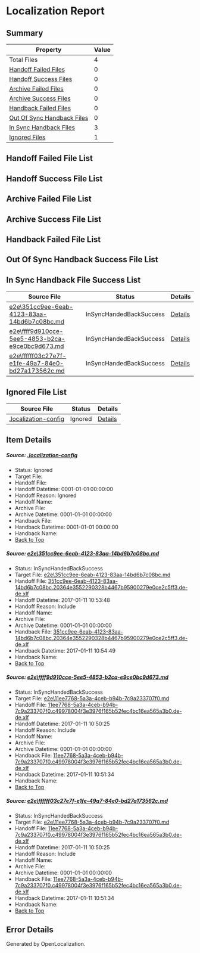 # <a name='report-top'></a> Localization Report

## Summary
 Property | Value 
 -------- | ----- 
 Total Files | 4
[ Handoff Failed Files ](#handoff-failed-list)| 0
[ Handoff Success Files ](#handoff-success-list)| 0
[ Archive Failed Files ](#archive-failed-list)| 0
[ Archive Success Files ](#archive-success-list)| 0
[ Handback Failed Files ](#handback-failed-list)| 0
[ Out Of Sync Handback Files ](#outofsync-handback-success-list)| 0
[ In Sync Handback Files ](#insync-handback-success-list)| 3
[ Ignored Files ](#ignored-list)| 1

## <a name='handoff-failed-list'></a> Handoff Failed File List

## <a name='handoff-success-list'></a> Handoff Success File List

## <a name='archive-failed-list'></a> Archive Failed File List

## <a name='archive-success-list'></a> Archive Success File List

## <a name='handback-failed-list'></a> Handback Failed File List

## <a name='outofsync-handback-success-list'></a> Out Of Sync Handback Success File List

## <a name='insync-handback-success-list'></a> In Sync Handback File Success List
 Source File | Status | Details 
 ----------- | ------ | ------- 
 [e2e\351cc9ee-6eab-4123-83aa-14bd6b7c08bc.md](https://github.com/OpenLocalizationTestOrg/ol-test0/blob/985c7ded4bab1124c55f541f34f75e30567b03d4/e2e/351cc9ee-6eab-4123-83aa-14bd6b7c08bc.md) | InSyncHandedBackSuccess | [Details](#ea609b389d145d3a55f6aa69ddb6a648bf11434c1)
 [e2e\ffff9d910cce-5ee5-4853-b2ca-e9ce0bc9d673.md](https://github.com/OpenLocalizationTestOrg/ol-test0/blob/18e18967f05152d620b11acad897d8236cf922a7/e2e/ffff9d910cce-5ee5-4853-b2ca-e9ce0bc9d673.md) | InSyncHandedBackSuccess | [Details](#cdb39c2145d2d4f211f6d3e73ea44e29a2b0eede2)
 [e2e\ffffff03c27e7f-e1fe-49a7-84e0-bd27a173562c.md](https://github.com/OpenLocalizationTestOrg/ol-test0/blob/985c7ded4bab1124c55f541f34f75e30567b03d4/e2e/ffffff03c27e7f-e1fe-49a7-84e0-bd27a173562c.md) | InSyncHandedBackSuccess | [Details](#cdb39c2145d2d4f211f6d3e73ea44e29a2b0eede3)

## <a name='ignored-list'></a> Ignored File List
 Source File | Status | Details 
 ----------- | ------ | ------- 
 [.localization-config](https://github.com/OpenLocalizationTestOrg/ol-test0/blob/985c7ded4bab1124c55f541f34f75e30567b03d4/.localization-config) | Ignored | [Details](#cb0632cf59c1387fc1742bfb9fa3c47f87e2e5c90)

## Item Details
##### <a name='cb0632cf59c1387fc1742bfb9fa3c47f87e2e5c90'></a> Source: [.localization-config](https://github.com/OpenLocalizationTestOrg/ol-test0/blob/985c7ded4bab1124c55f541f34f75e30567b03d4/.localization-config)
* Status: Ignored
* Target File: 
* Handoff File: 
* Handoff Datetime: 0001-01-01 00:00:00
* Handoff Reason: Ignored
* Handoff Name: 
* Archive File: 
* Archive Datetime: 0001-01-01 00:00:00
* Handback File: 
* Handback Datetime: 0001-01-01 00:00:00
* Handback Name: 
* [Back to Top](#report-top)

##### <a name='ea609b389d145d3a55f6aa69ddb6a648bf11434c1'></a> Source: [e2e\351cc9ee-6eab-4123-83aa-14bd6b7c08bc.md](https://github.com/OpenLocalizationTestOrg/ol-test0/blob/985c7ded4bab1124c55f541f34f75e30567b03d4/e2e/351cc9ee-6eab-4123-83aa-14bd6b7c08bc.md)
* Status: InSyncHandedBackSuccess
* Target File: [e2e\351cc9ee-6eab-4123-83aa-14bd6b7c08bc.md](https://github.com/OpenLocalizationTestOrg/ol-test0-dede/blob/a346cd46ce2fea4b2913c17c35bbe5d1bc323af3/e2e/351cc9ee-6eab-4123-83aa-14bd6b7c08bc.md)
* Handoff File: [351cc9ee-6eab-4123-83aa-14bd6b7c08bc.20364e3552290328b4467b95900279e0ce2c5ff3.de-de.xlf](https://github.com/OpenLocalizationTestOrg/ol-test0-handoff/blob/123e35a07d3aa07a4c2e5678fc662e9d6d45a621/ol-handoff/OpenLocalizationTestOrg/ol-test0-dede/shujia/ht/351cc9ee-6eab-4123-83aa-14bd6b7c08bc.20364e3552290328b4467b95900279e0ce2c5ff3.de-de.xlf)
* Handoff Datetime: 2017-01-11 10:53:48
* Handoff Reason: Include
* Handoff Name: 
* Archive File: 
* Archive Datetime: 0001-01-01 00:00:00
* Handback File: [351cc9ee-6eab-4123-83aa-14bd6b7c08bc.20364e3552290328b4467b95900279e0ce2c5ff3.de-de.xlf](https://github.com/OpenLocalizationTestOrg/ol-test0-handback/blob/656a438aeabc37d7c33f51e88970b11e305c946e/ol-handback/OpenLocalizationTestOrg/ol-test0-dede/shujia/ht/351cc9ee-6eab-4123-83aa-14bd6b7c08bc.20364e3552290328b4467b95900279e0ce2c5ff3.de-de.xlf)
* Handback Datetime: 2017-01-11 10:54:49
* Handback Name: 
* [Back to Top](#report-top)

##### <a name='cdb39c2145d2d4f211f6d3e73ea44e29a2b0eede2'></a> Source: [e2e\ffff9d910cce-5ee5-4853-b2ca-e9ce0bc9d673.md](https://github.com/OpenLocalizationTestOrg/ol-test0/blob/18e18967f05152d620b11acad897d8236cf922a7/e2e/ffff9d910cce-5ee5-4853-b2ca-e9ce0bc9d673.md)
* Status: InSyncHandedBackSuccess
* Target File: [e2e\11ee7768-5a3a-4ceb-b94b-7c9a233707f0.md](https://github.com/OpenLocalizationTestOrg/ol-test0-dede/blob/285ee53a0d60648c62d4cec2f838f50676478867/e2e/11ee7768-5a3a-4ceb-b94b-7c9a233707f0.md)
* Handoff File: [11ee7768-5a3a-4ceb-b94b-7c9a233707f0.c49978004f3e3976f165b52fec4bc16ea565a3b0.de-de.xlf](https://github.com/OpenLocalizationTestOrg/ol-test0-handoff/blob/7568e6f10baa8f8c397affbe580b2e0879d2e0c9/ol-handoff/OpenLocalizationTestOrg/ol-test0-dede/shujia/ht/11ee7768-5a3a-4ceb-b94b-7c9a233707f0.c49978004f3e3976f165b52fec4bc16ea565a3b0.de-de.xlf)
* Handoff Datetime: 2017-01-11 10:50:25
* Handoff Reason: Include
* Handoff Name: 
* Archive File: 
* Archive Datetime: 0001-01-01 00:00:00
* Handback File: [11ee7768-5a3a-4ceb-b94b-7c9a233707f0.c49978004f3e3976f165b52fec4bc16ea565a3b0.de-de.xlf](https://github.com/OpenLocalizationTestOrg/ol-test0-handback/blob/19054beb176dbdc7969df13f9189f62630a8edc8/ol-handback/OpenLocalizationTestOrg/ol-test0-dede/shujia/ht/11ee7768-5a3a-4ceb-b94b-7c9a233707f0.c49978004f3e3976f165b52fec4bc16ea565a3b0.de-de.xlf)
* Handback Datetime: 2017-01-11 10:51:34
* Handback Name: 
* [Back to Top](#report-top)

##### <a name='cdb39c2145d2d4f211f6d3e73ea44e29a2b0eede3'></a> Source: [e2e\ffffff03c27e7f-e1fe-49a7-84e0-bd27a173562c.md](https://github.com/OpenLocalizationTestOrg/ol-test0/blob/985c7ded4bab1124c55f541f34f75e30567b03d4/e2e/ffffff03c27e7f-e1fe-49a7-84e0-bd27a173562c.md)
* Status: InSyncHandedBackSuccess
* Target File: [e2e\11ee7768-5a3a-4ceb-b94b-7c9a233707f0.md](https://github.com/OpenLocalizationTestOrg/ol-test0-dede/blob/285ee53a0d60648c62d4cec2f838f50676478867/e2e/11ee7768-5a3a-4ceb-b94b-7c9a233707f0.md)
* Handoff File: [11ee7768-5a3a-4ceb-b94b-7c9a233707f0.c49978004f3e3976f165b52fec4bc16ea565a3b0.de-de.xlf](https://github.com/OpenLocalizationTestOrg/ol-test0-handoff/blob/7568e6f10baa8f8c397affbe580b2e0879d2e0c9/ol-handoff/OpenLocalizationTestOrg/ol-test0-dede/shujia/ht/11ee7768-5a3a-4ceb-b94b-7c9a233707f0.c49978004f3e3976f165b52fec4bc16ea565a3b0.de-de.xlf)
* Handoff Datetime: 2017-01-11 10:50:25
* Handoff Reason: Include
* Handoff Name: 
* Archive File: 
* Archive Datetime: 0001-01-01 00:00:00
* Handback File: [11ee7768-5a3a-4ceb-b94b-7c9a233707f0.c49978004f3e3976f165b52fec4bc16ea565a3b0.de-de.xlf](https://github.com/OpenLocalizationTestOrg/ol-test0-handback/blob/19054beb176dbdc7969df13f9189f62630a8edc8/ol-handback/OpenLocalizationTestOrg/ol-test0-dede/shujia/ht/11ee7768-5a3a-4ceb-b94b-7c9a233707f0.c49978004f3e3976f165b52fec4bc16ea565a3b0.de-de.xlf)
* Handback Datetime: 2017-01-11 10:51:34
* Handback Name: 
* [Back to Top](#report-top)


## Error Details

Generated by OpenLocalization.
